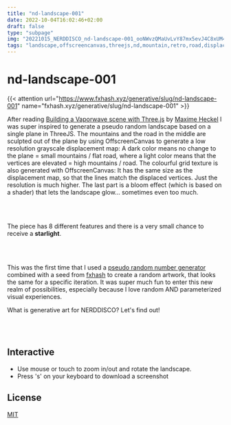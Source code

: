 ```yaml
---
title: "nd-landscape-001"
date: 2022-10-04T16:02:46+02:00
draft: false
type: "subpage"
img: "20221015_NERDDISCO_nd-landscape-001_ooNWvzQMaUvLvY87mx5evJ4C8xUM4eNRxDmkTFfZQCcwpqG1KUn.jpg"
tags: "landscape,offscreencanvas,threejs,nd,mountain,retro,road,displacement,bloom,glow,shader,webgl,mit,prng,starlight"
---
```



# nd-landscape-001

{{< attention url="https://www.fxhash.xyz/generative/slug/nd-landscape-001" name="fxhash.xyz/generative/slug/nd-landscape-001" >}} 

After reading [Building a Vaporwave scene with Three.js](https://blog.maximeheckel.com/posts/vaporwave-3d-scene-with-threejs/) by [Maxime Heckel](https://twitter.com/MaximeHeckel) I was super inspired to generate a pseudo random landscape based on a single plane in ThreeJS. 
The mountains and the road in the middle are sculpted out of the plane by using OffscreenCanvas to generate a low resolution grayscale displacement map: A dark color means no change to the plane = small mountains / flat road, where a light color means that the vertices are elevated = high mountains / road. 
The colourful grid texture is also generated with OffscreenCanvas: It has the same size as the displacement map, so that the lines match the displaced vertices. Just the resolution is much higher. 
The last part is a bloom effect (which is based on a shader) that lets the landscape glow... sometimes even too much. 

<br /><br />

The piece has 8 different features and there is a very small chance to receive a **starlight**. 

<br /><br />

This was the first time that I used a [pseudo random number generator](https://en.wikipedia.org/wiki/Pseudorandom_number_generator) combined with a seed from [fxhash](https://www.fxhash.xyz/doc/artist/guide-publish-generative-token#fxhash-code-snippet) to create a random artwork, that looks the same for a specific iteration. It was super much fun to enter this new realm of possibilities, especially because I love random AND parameterized visual experiences. 

What is generative art for NERDDISCO? Let's find out!

<br /><br />

## Interactive 
- Use mouse or touch to zoom in/out and rotate the landscape. 
- Press 's' on your keyboard to download a screenshot

## License
[MIT](https://nerddis.co/mit-license)
